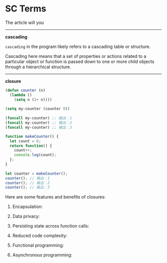# SC Terms

The article will you 

---

**cascading**

`cascading` in the program likely refers to a cascading table or structure.

Cascading here means that a set of properties or actions related to a particular object or function is passed down to one or more child objects through a hierarchical structure.

---

**closure**

```lisp
(defun counter (n)
  (lambda ()
    (setq n (1+ n))))
 
(setq my-counter (counter 0))
 
(funcall my-counter) ;; 输出：1
(funcall my-counter) ;; 输出：2
(funcall my-counter) ;; 输出：3
```

```js
function makeCounter() {
  let count = 0;
  return function() {
    count++;
    console.log(count);
  };
}
 
let counter = makeCounter();
counter(); // 输出：1
counter(); // 输出：2
counter(); // 输出：3
```

Here are some features and benefits of closures:

1. Encapsulation:

2. Data privacy:

3. Persisting state across function calls:

4. Reduced code complexity:

5. Functional programming:

6. Asynchronous programming:

